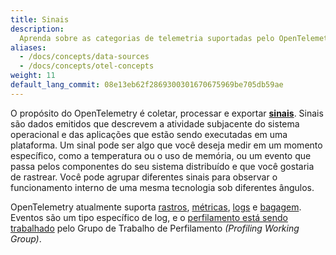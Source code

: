 ```yaml
---
title: Sinais
description:
  Aprenda sobre as categorias de telemetria suportadas pelo OpenTelemetry
aliases:
  - /docs/concepts/data-sources
  - /docs/concepts/otel-concepts
weight: 11
default_lang_commit: 08e13eb62f2869300301670675969be705db59ae
---
```


O propósito do OpenTelemetry é coletar, processar e exportar **[sinais][]**.
Sinais são dados emitidos que descrevem a atividade subjacente do sistema
operacional e das aplicações que estão sendo executadas em uma plataforma. Um
sinal pode ser algo que você deseja medir em um momento específico, como a
temperatura ou o uso de memória, ou um evento que passa pelos componentes do seu
sistema distribuído e que você gostaria de rastrear. Você pode agrupar
diferentes sinais para observar o funcionamento interno de uma mesma tecnologia
sob diferentes ângulos.

OpenTelemetry atualmente suporta [rastros](/docs/concepts/signals/traces),
[métricas](/docs/concepts/signals/metrics), [logs](/docs/concepts/signals/logs)
e [bagagem](/docs/concepts/signals/baggage). Eventos são um tipo específico de
log, e o
[perfilamento está sendo trabalhado](https://github.com/open-telemetry/oteps/blob/main/text/profiles/0212-profiling-vision.md)
pelo Grupo de Trabalho de Perfilamento _(Profiling Working Group)_.

[sinais]: /docs/specs/otel/glossary/#signals

